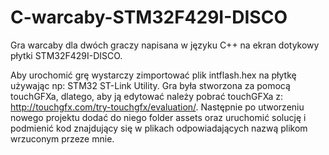 # C-warcaby-STM32F429I-DISCO
Gra warcaby dla dwóch graczy napisana w języku C++ na ekran dotykowy płytki STM32F429I-DISCO.

Aby urochomić grę wystarczy zimportować plik intflash.hex na płytkę używając np: STM32 ST-Link Utility.
Gra była stworzona za pomocą touchGFXa, dlatego, aby ją edytować należy pobrać touchGFXa z: http://touchgfx.com/try-touchgfx/evaluation/. Następnie po utworzeniu nowego projektu dodać do niego folder assets oraz uruchomić solucję i podmienić kod znajdujący się w plikach odpowiadających nazwą plikom wrzuconym przeze mnie.
